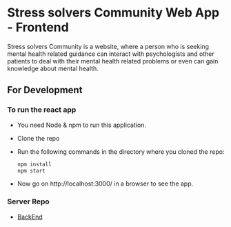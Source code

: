 
# Stress solvers Community Web App - Frontend

Stress solvers Community is a website, where a person who is seeking mental health related guidance can interact with psychologists and other patients to deal with their mental health related problems or even can gain knowledge about mental health.


## For Development

### To run the react app

- You need Node & npm to run this application.
- Clone the repo
- Run the following commands in the directory where you cloned the repo:

  ```bash
  npm install
  npm start
  ```

- Now go on http://localhost:3000/ in a browser to see the app.

### Server Repo 

- [BackEnd](https://github.com/Jayminc135/33-StressSolversCommunity-Backend)
